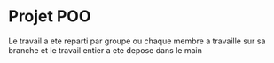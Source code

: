 # Projet POO
Le travail a ete reparti par groupe ou chaque membre a travaille sur sa branche et le travail entier a ete depose dans le main

